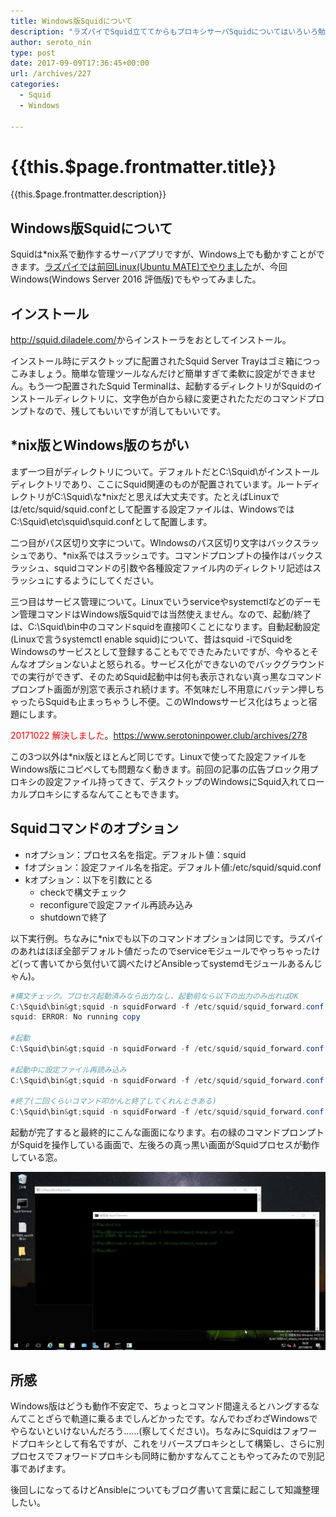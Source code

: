 ```yaml
---
title: Windows版Squidについて
description: "ラズパイでSquid立ててからもプロキシサーバSquidについてはいろいろ勉強してます。きょうはWindows版のSquidについて。Windows版はドキュメント少ないわ古いわで動作検証が大変でした。"
author: seroto_nin
type: post
date: 2017-09-09T17:36:45+00:00
url: /archives/227
categories:
  - Squid
  - Windows

---
```

# {{this.$page.frontmatter.title}}

{{this.$page.frontmatter.description}}

<!--more-->

## Windows版Squidについて

Squidは*nix系で動作するサーバアプリですが、Windows上でも動かすことができます。[ラズパイでは前回Linux(Ubuntu MATE)でやりました][1]が、今回Windows(Windows Server 2016 評価版)でもやってみました。

## インストール

<http://squid.diladele.com/>からインストーラをおとしてインストール。

インストール時にデスクトップに配置されたSquid Server Trayはゴミ箱につっこみましょう。簡単な管理ツールなんだけど簡単すぎて柔軟に設定ができません。もう一つ配置されたSquid Terminalは、起動するディレクトリがSquidのインストールディレクトリに、文字色が白から緑に変更されたただのコマンドプロンプトなので、残してもいいですが消してもいいです。

## *nix版とWindows版のちがい

まず一つ目がディレクトリについて。デフォルトだとC:\Squid\がインストールディレクトリであり、ここにSquid関連のものが配置されています。ルートディレクトリがC:\Squid\な*nixだと思えば大丈夫です。たとえばLinuxでは/etc/squid/squid.confとして配置する設定ファイルは、WindowsではC:\Squid\etc\squid\squid.confとして配置します。

二つ目がパス区切り文字について。WIndowsのパス区切り文字はバックスラッシュであり、*nix系ではスラッシュです。コマンドプロンプトの操作はバックスラッシュ、squidコマンドの引数や各種設定ファイル内のディレクトリ記述はスラッシュにするようにしてください。

三つ目はサービス管理について。Linuxでいうserviceやsystemctlなどのデーモン管理コマンドはWindows版Squidでは当然使えません。なので、起動/終了は、C:\Squid\bin中のコマンドsquidを直接叩くことになります。自動起動設定(Linuxで言うsystemctl enable squid)について、昔はsquid -iでSquidをWindowsのサービスとして登録することもでできたみたいですが、今やるとそんなオプションないよと怒られる。サービス化ができないのでバックグラウンドでの実行ができず、そのためSquid起動中は何も表示されない真っ黒なコマンドプロンプト画面が別窓で表示され続けます。不気味だし不用意にバッテン押しちゃったらSquidも止まっちゃうし不便。このWIndowsサービス化はちょっと宿題にします。

<span style="color: #ff0000;">20171022 解決しました</span>。<https://www.serotoninpower.club/archives/278>

この3つ以外は*nix版とほとんど同じです。Linuxで使ってた設定ファイルをWindows版にコピペしても問題なく動きます。前回の記事の広告ブロック用プロキシの設定ファイル持ってきて、デスクトップのWindowsにSquid入れてローカルプロキシにするなんてこともできます。

## Squidコマンドのオプション

* nオプション：プロセス名を指定。デフォルト値：squid
* fオプション：設定ファイル名を指定。デフォルト値:/etc/squid/squid.conf
* kオプション：以下を引数にとる
  * checkで構文チェック
  * reconfigureで設定ファイル再読み込み
  * shutdownで終了

以下実行例。ちなみに*nixでも以下のコマンドオプションは同じです。ラズパイのあれはほぼ全部デフォルト値だったのでserviceモジュールでやっちゃったけど(って書いてから気付いて調べたけどAnsibleってsystemdモジュールあるんじゃん)。

```powershell
#構文チェック。プロセス起動済みなら出力なし、起動前なら以下の出力のみ出ればOK
C:\Squid\bin&gt;squid -n squidForward -f /etc/squid/squid_forward.conf -k check
squid: ERROR: No running copy

#起動
C:\Squid\bin&gt;squid -n squidForward -f /etc/squid/squid_forward.conf

#起動中に設定ファイル再読み込み
C:\Squid\bin&gt;squid -n squidForward -f /etc/squid/squid_forward.conf -k reconfigure

#終了(二回くらいコマンド叩かんと終了してくれんときある)
C:\Squid\bin&gt;squid -n squidForward -f /etc/squid/squid_forward.conf -k shutdown
```

起動が完了すると最終的にこんな画面になります。右の緑のコマンドプロンプトがSquidを操作している画面で、左後ろの真っ黒い画面がSquidプロセスが動作している窓。

![WS000000.jpg](./WS000000.jpg)

## 所感

Windows版はどうも動作不安定で、ちょっとコマンド間違えるとハングするなんてことざらで軌道に乗るまでしんどかったです。なんでわざわざWindowsでやらないといけないんだろう……(察してください)。ちなみにSquidはフォワードプロキシとして有名ですが、これをリバースプロキシとして構築し、さらに別プロセスでフォワードプロキシも同時に動かすなんてこともやってみたので別記事であげます。

後回しになってるけどAnsibleについてもブログ書いて言葉に起こして知識整理したい。

 [1]: https://www.serotoninpower.club/archives/216
